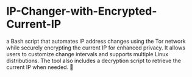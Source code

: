 # IP-Changer-with-Encrypted-Current-IP
 a Bash script that automates IP address changes using the Tor network while securely encrypting the current IP for enhanced privacy. It allows users to customize change intervals and supports multiple Linux distributions. The tool also includes a decryption script to retrieve the current IP when needed. 🚀
